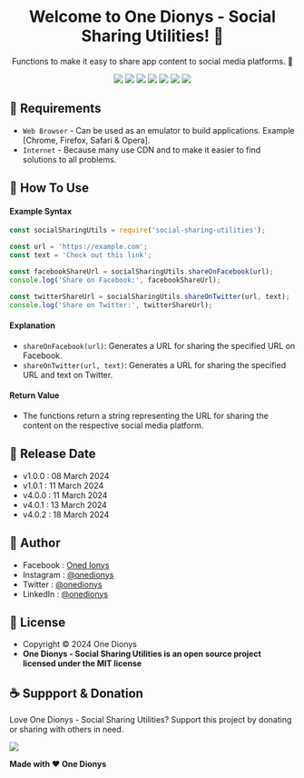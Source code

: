 <h1 align="center">Welcome to One Dionys - Social Sharing Utilities! 👋 </h1>

<p align="center">Functions to make it easy to share app content to social media platforms. 💖 </p>

<p align="center">
<img src="https://img.shields.io/github/contributors/onedionys/onedionys-social-sharing-utilities?style=flat-square">
<img src="https://img.shields.io/github/issues/onedionys/onedionys-social-sharing-utilities?style=flat-square">
<img src="https://img.shields.io/github/stars/onedionys/onedionys-social-sharing-utilities?style=flat-square"> 
<img src="https://img.shields.io/github/forks/onedionys/onedionys-social-sharing-utilities?style=flat-square">
<img src="https://img.shields.io/github/last-commit/onedionys/onedionys-social-sharing-utilities.svg?style=flat-square">
<img src="https://img.shields.io/github/languages/code-size/onedionys/onedionys-social-sharing-utilities?style=flat-square">
<img src="https://img.shields.io/github/license/onedionys/onedionys-social-sharing-utilities?style=flat-square">
</p>

## 💾 Requirements

* `Web Browser` - Can be used as an emulator to build applications. Example [Chrome, Firefox, Safari & Opera].
* `Internet` - Because many use CDN and to make it easier to find solutions to all problems.

## 🎯 How To Use

#### Example Syntax

```javascript
const socialSharingUtils = require('social-sharing-utilities');

const url = 'https://example.com';
const text = 'Check out this link';

const facebookShareUrl = socialSharingUtils.shareOnFacebook(url);
console.log('Share on Facebook:', facebookShareUrl);

const twitterShareUrl = socialSharingUtils.shareOnTwitter(url, text);
console.log('Share on Twitter:', twitterShareUrl);
```

#### Explanation

* `shareOnFacebook(url)`: Generates a URL for sharing the specified URL on Facebook.
* `shareOnTwitter(url, text)`: Generates a URL for sharing the specified URL and text on Twitter.

#### Return Value

* The functions return a string representing the URL for sharing the content on the respective social media platform.

## 📆 Release Date

* v1.0.0 : 08 March 2024
* v1.0.1 : 11 March 2024
* v4.0.0 : 11 March 2024
* v4.0.1 : 13 March 2024
* v4.0.2 : 18 March 2024

## 🧑 Author

* Facebook : <a href="https://www.facebook.com/theonedionys"> Oned Ionys</a>
* Instagram : <a href="https://www.instagram.com/onedionys/"> @onedionys</a>
* Twitter : <a href="https://twitter.com/onedionys"> @onedionys</a>
* LinkedIn :  <a href="https://www.linkedin.com/in/onedionys/"> @onedionys</a>

## 📝 License

* Copyright © 2024 One Dionys
* **One Dionys - Social Sharing Utilities is an open source project licensed under the MIT license**

## ☕️ Suppport & Donation

Love One Dionys - Social Sharing Utilities? Support this project by donating or sharing with others in need.

<a href="https://www.buymeacoffee.com/onedionys"><img src="https://img.shields.io/badge/Buy_Me_A_Coffee-FFDD00?style=for-the-badge&logo=buy-me-a-coffee&logoColor=black"/> </a>

**Made with ❤️ One Dionys**

